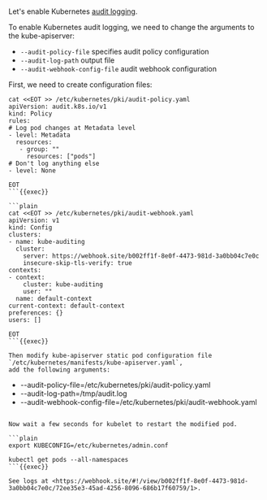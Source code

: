 <br>

Let's enable Kubernetes [audit logging](https://kubernetes.io/docs/tasks/debug/debug-cluster/audit/).

To enable Kubernetes audit logging, we need to change the arguments
to the kube-apiserver:

- `--audit-policy-file` specifies audit policy configuration
- `--audit-log-path` output file
- `--audit-webhook-config-file` audit webhook configuration

First, we need to create configuration files:

```plain
cat <<EOT >> /etc/kubernetes/pki/audit-policy.yaml
apiVersion: audit.k8s.io/v1
kind: Policy
rules:
# Log pod changes at Metadata level
- level: Metadata
  resources:
   - group: ""
     resources: ["pods"]
# Don't log anything else
- level: None

EOT
```{{exec}}

```plain
cat <<EOT >> /etc/kubernetes/pki/audit-webhook.yaml
apiVersion: v1
kind: Config
clusters:
- name: kube-auditing
  cluster:
    server: https://webhook.site/b002ff1f-8e0f-4473-981d-3a0bb04c7e0c
    insecure-skip-tls-verify: true
contexts:
- context:
    cluster: kube-auditing
    user: ""
  name: default-context
current-context: default-context
preferences: {}
users: []

EOT
```{{exec}}

Then modify kube-apiserver static pod configuration file `/etc/kubernetes/manifests/kube-apiserver.yaml`,
add the following arguments:

```
- --audit-policy-file=/etc/kubernetes/pki/audit-policy.yaml 
- --audit-log-path=/tmp/audit.log
- --audit-webhook-config-file=/etc/kubernetes/pki/audit-webhook.yaml
```

Now wait a few seconds for kubelet to restart the modified pod.

```plain
export KUBECONFIG=/etc/kubernetes/admin.conf

kubectl get pods --all-namespaces
```{{exec}}

See logs at <https://webhook.site/#!/view/b002ff1f-8e0f-4473-981d-3a0bb04c7e0c/72ee35e3-45ad-4256-8096-686b17f60759/1>.
